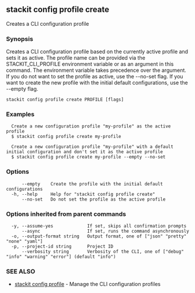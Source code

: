 ## stackit config profile create

Creates a CLI configuration profile

### Synopsis

Creates a CLI configuration profile based on the currently active profile and sets it as active.
The profile name can be provided via the STACKIT_CLI_PROFILE environment variable or as an argument in this command.
The environment variable takes precedence over the argument.
If you do not want to set the profile as active, use the --no-set flag.
If you want to create the new profile with the initial default configurations, use the --empty flag.

```
stackit config profile create PROFILE [flags]
```

### Examples

```
  Create a new configuration profile "my-profile" as the active profile
  $ stackit config profile create my-profile

  Create a new configuration profile "my-profile" with a default initial configuration and don't set it as the active profile
  $ stackit config profile create my-profile --empty --no-set
```

### Options

```
      --empty    Create the profile with the initial default configurations
  -h, --help     Help for "stackit config profile create"
      --no-set   Do not set the profile as the active profile
```

### Options inherited from parent commands

```
  -y, --assume-yes             If set, skips all confirmation prompts
      --async                  If set, runs the command asynchronously
  -o, --output-format string   Output format, one of ["json" "pretty" "none" "yaml"]
  -p, --project-id string      Project ID
      --verbosity string       Verbosity of the CLI, one of ["debug" "info" "warning" "error"] (default "info")
```

### SEE ALSO

* [stackit config profile](./stackit_config_profile.md)	 - Manage the CLI configuration profiles

